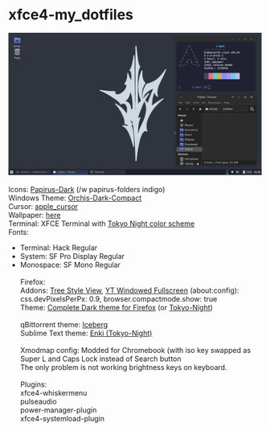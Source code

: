 # xfce4-my_dotfiles
<img src="screenshot.png" width="550" height="" > <br> <br>
Icons: <a href="https://github.com/PapirusDevelopmentTeam/papirus-icon-theme">Papirus-Dark</a> (/w papirus-folders indigo) <br>
Windows Theme: <a href="https://github.com/vinceliuice/Orchis-theme">Orchis-Dark-Compact</a>  <br> 
Cursor: <a href="https://github.com/ful1e5/apple_cursor">apple_cursor</a>  <br>
Wallpaper: <a href="wallpaper.png">here</a>  <br>
Terminal: XFCE Terminal with <a href="https://github.com/HexyHack/tokyo-night-xfce-terminal">Tokyo Night color scheme</a> <br>
Fonts: <br>
- Terminal: Hack Regular <br>
- System: SF Pro Display Regular <br>
- Monospace: SF Mono Regular <br> <br>
Firefox: <br>
Addons: <a href="https://addons.mozilla.org/en-US/firefox/addon/youtube-window-fullscreen/">Tree Style View</a>, <a href="https://addons.mozilla.org/en-US/firefox/addon/tree-style-tab/">YT Windowed Fullscreen</a>
(about:config): css.devPixelsPerPx: 0.9, browser.compactmode.show: true <br>
Theme: <a href="https://addons.mozilla.org/en-US/firefox/addon/complete-black-theme-for-firef">Complete Dark theme for Firefox</a> (or <a href="https://addons.mozilla.org/en-US/firefox/addon/tokyonight_vim/">Tokyo-Night</a>) <br> <br>
qBittorrent theme: <a href="https://github.com/maboroshin/qBittorrentDarktheme">Iceberg</a> <br>
Sublime Text theme: <a href="https://github.com/enkia/enki-theme">Enki (Tokyo-Night)</a> <br> <br>
Xmodmap config: Modded for Chromebook (with iso key swapped as Super L and Caps Lock instead of Search button<br>
The only problem is not working brightness keys on keyboard.
<br> <br> 
Plugins: <br>
xfce4-whiskermenu <br>
pulseaudio <br>
power-manager-plugin <br>
xfce4-systemload-plugin <br>
